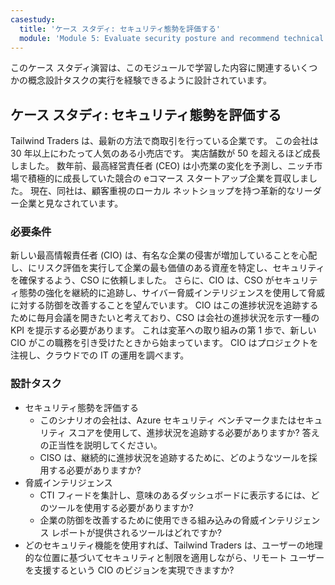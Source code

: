 ```yaml
---
casestudy:
  title: 'ケース スタディ: セキュリティ態勢を評価する'
  module: 'Module 5: Evaluate security posture and recommend technical strategies'
---
```


このケース スタディ演習は、このモジュールで学習した内容に関連するいくつかの概念設計タスクの実行を経験できるように設計されています。

## ケース スタディ: セキュリティ態勢を評価する

Tailwind Traders は、最新の方法で商取引を行っている企業です。 この会社は 30 年以上にわたって人気のある小売店です。 実店舗数が 50 を超えるほど成長しました。 数年前、最高経営責任者 (CEO) は小売業の変化を予測し、ニッチ市場で積極的に成長していた競合の eコマース スタートアップ企業を買収しました。 現在、同社は、顧客重視のローカル ネットショップを持つ革新的なリーダー企業と見なされています。

### 必要条件

新しい最高情報責任者 (CIO) は、有名な企業の侵害が増加していることを心配し、にリスク評価を実行して企業の最も価値のある資産を特定し、セキュリティを確保するよう、CSO に依頼しました。 さらに、CIO は、CSO がセキュリティ態勢の強化を継続的に追跡し、サイバー脅威インテリジェンスを使用して脅威に対する防御を改善することを望んでいます。 CIO はこの進捗状況を追跡するために毎月会議を開きたいと考えており、CSO は会社の進捗状況を示す一種の KPI を提示する必要があります。 これは変革への取り組みの第 1 歩で、新しい CIO がこの職務を引き受けたときから始まっています。 CIO はプロジェクトを注視し、クラウドでの IT の運用を調べます。

### 設計タスク

* セキュリティ態勢を評価する
    - このシナリオの会社は、Azure セキュリティ ベンチマークまたはセキュリティ スコアを使用して、進捗状況を追跡する必要がありますか? 答えの正当性を説明してください。
    - CISO は、継続的に進捗状況を追跡するために、どのようなツールを採用する必要がありますか?
* 脅威インテリジェンス
    - CTI フィードを集計し、意味のあるダッシュボードに表示するには、どのツールを使用する必要がありますか?
    - 企業の防御を改善するために使用できる組み込みの脅威インテリジェンス レポートが提供されるツールはどれですか?
* どのセキュリティ機能を使用すれば、Tailwind Traders は、ユーザーの地理的な位置に基づいてセキュリティと制限を適用しながら、リモート ユーザーを支援するという CIO のビジョンを実現できますか?